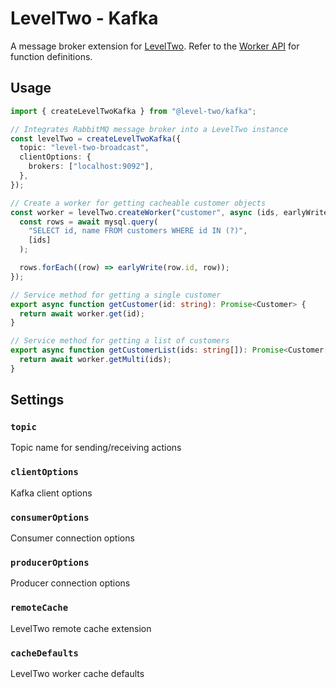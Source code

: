 # LevelTwo - Kafka

A message broker extension for [LevelTwo](https://www.npmjs.com/package/@level-two/core). Refer to the [Worker API](../core#worker-api) for function definitions.

## Usage

```ts
import { createLevelTwoKafka } from "@level-two/kafka";

// Integrates RabbitMQ message broker into a LevelTwo instance
const levelTwo = createLevelTwoKafka({
  topic: "level-two-broadcast",
  clientOptions: {
    brokers: ["localhost:9092"],
  },
});

// Create a worker for getting cacheable customer objects
const worker = levelTwo.createWorker("customer", async (ids, earlyWrite) => {
  const rows = await mysql.query(
    "SELECT id, name FROM customers WHERE id IN (?)",
    [ids]
  );

  rows.forEach((row) => earlyWrite(row.id, row));
});

// Service method for getting a single customer
export async function getCustomer(id: string): Promise<Customer> {
  return await worker.get(id);
}

// Service method for getting a list of customers
export async function getCustomerList(ids: string[]): Promise<Customer[]> {
  return await worker.getMulti(ids);
}
```

## Settings

### `topic`

Topic name for sending/receiving actions

### `clientOptions`

Kafka client options

### `consumerOptions`

Consumer connection options

### `producerOptions`

Producer connection options

### `remoteCache`

LevelTwo remote cache extension

### `cacheDefaults`

LevelTwo worker cache defaults
